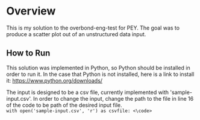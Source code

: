 # Overview
This is my solution to the overbond-eng-test for PEY. The goal was to produce a scatter plot out of an unstructured data input. 


## How to Run
This solution was implemented in Python, so Python should be installed in order to run it. In the case that Python is not installed, here is a link to install it:
https://www.python.org/downloads/

The input is designed to be a csv file, currently implemented with 'sample-input.csv'. In order to change the input, change the path to the file in line 16 of the code to be path of the desired input file. 
<code> with open('sample-input.csv', 'r') as csvfile: <\code>


